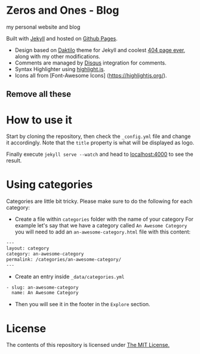 # Zeros and Ones - Blog
my personal website and blog

Built with [Jekyll](http://jekyllrb.com) and hosted on [Github Pages](https://pages.github.com/).
</br>
- Design based on [Daktilo](http://daktilo.github.io/) theme for Jekyll and coolest [404 page ever](http://deepshiv126.github.io/??/404.html), along with my other modifications.
- Comments are managed by [Disqus](https://disqus.com/) integration for comments.
- Syntax Highlighter using [highlight.js](https://highlightjs.org/).
- Icons all from [Font-Awesome Icons] (https://highlightjs.org/).


## Remove all these
# How to use it
Start by cloning the repository, then check the `_config.yml` file and change it accordingly.
Note that the `title` property is what will be displayed as logo.

Finally execute `jekyll serve --watch` and head to [localhost:4000](http://127.0.0.1:4000) to see the result.

# Using categories
Categories are little bit tricky. Please make sure to do the following for each category:

- Create a file within `categories` folder with the name of your category
For example let's say that we have a category called `An Awesome Category` you will need to add an `an-awesome-category.html` file with this content:

``` html
---
layout: category
category: an-awesome-category
permalink: /categories/an-awesome-category/
---

```

- Create an entry inside `_data/categories.yml`

``` html
- slug: an-awesome-category
  name: An Awesome Category
```

- Then you will see it in the footer in the `Explore` section.

# License

The contents of this repository is licensed under [The MIT License.](https://opensource.org/licenses/MIT)
